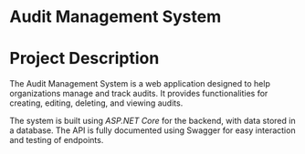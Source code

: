 # Audit Management System
# Project Description
The Audit Management System is a web application designed to help organizations manage and track audits. It provides functionalities for creating, editing, deleting, and viewing audits.

The system is built using *ASP.NET Core* for the backend, with data stored in a database. The API is fully documented using Swagger for easy interaction and testing of endpoints.

